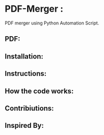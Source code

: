 # PDF-Merger :
PDF merger using Python Automation Script.

## PDF:




## Installation:

## Instructions:

## How the code works:

## Contribiutions:

## Inspired By:
